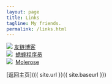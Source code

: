 ```yaml
---
layout: page
title: Links
tagline: My friends.
permalink: /links.html
---
```


<base target=_blank>

<div class="link-chip">
  <img src="http://emlog.club/logo.jpg" class="link-chip-icon">
  <a class="link-chip-title" href="http://emlog.club/">友链博客</a>
</div>

<div class="link-chip">
  <img src="http://www.huisai.top/usr/files/icon.jpg" class="link-chip-icon" style="margin-left: -4px">
  <a class="link-chip-title" href="http://www.huisai.top">蟋蟀程序员</a>
</div>

<div class="link-chip">
  <img src="http://www.molerose.com/usr/themes/molerose/images/400-400.jpg" class="link-chip-icon" style="margin-left: -4px">
  <a class="link-chip-title" href="http://www.molerose.com/">Molerose</a>
</div>

[返回主页]({{ site.url }}{{ site.baseurl }})

